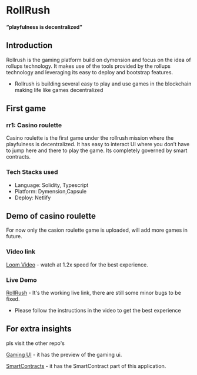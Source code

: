 
# RollRush
#### “playfulness is decentralized”
## Introduction
Rollrush is the gaming platform build on dymension and focus on the idea of rollups technology. It makes use of the tools provided by the rollups technology  and leveraging its easy to deploy and bootstrap features. 
 
- Rollrush is building several easy to play and use games in the blockchain making life like games decentralized

## First game
### rr1: Casino roulette 
Casino roulette is the first game under the rollrush mission where the playfulness is decentralized. It has easy to interact UI where you don’t have to jump here and there to play the game. Its completely governed by smart contracts.

### Tech Stacks used
- Language: Solidity, Typescript
- Platform: Dymension,Capsule
- Deploy: Netlify

## Demo of casino roulette
For now only the casion roulette game is uploaded, will add more games in future. 
### Video link 
[Loom Video](https://www.loom.com/share/5381d1e7921f4c008ad90e07e1eef51c?sid=c2fa21a8-1e03-4644-8edb-52630c891b3c) - watch at 1.2x speed for the best experience.
### Live Demo
[RollRush](https://roulette-ui.netlify.app/) - It's the working live link, there are still some minor bugs to be fixed.
- Please follow the instructions in the video to get the best experience 

## For extra insights
pls visit the other repo's

[Gaming UI](https://github.com/rollrush/gaming-ui-capsule) - it has the preview of the gaming ui. 

[SmartContracts](https://github.com/rollrush/smart-contracts) - it has the SmartContract part of this application.



